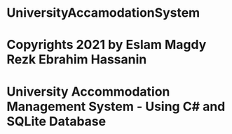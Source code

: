 # UniversityAccamodationSystem
# Copyrights 2021 by Eslam Magdy Rezk Ebrahim Hassanin
# University Accommodation Management System - Using C# and SQLite Database
